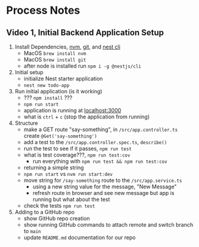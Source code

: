 # Process Notes

## Video 1, Initial Backend Application Setup

1. Install Dependencies, [nvm](https://github.com/nvm-sh/nvm), [git](https://git-scm.com/download/mac), and [nest cli](https://docs.nestjs.com/first-steps)
    - MacOS `brew install nvm`
    - MacOS `brew install git`
    - after node is installed run `npm i -g @nestjs/cli`
1. Initial setup
    - initialize Nest starter application
    - `nest new todo-app`
1. Run initial application (is it working)
    - ??? `npm install` ???
    - `npm run start`
    - application is running at [localhost:3000](http://localhost:3000/)
    - what is `ctrl` + `c` (stop the application from running)
1. Structure
    - make a GET route "say-something", in `/src/app.controller.ts` create `@Get('say-something')`
    - add a test to the `/src/app.controller.spec.ts`, `describe()`
    - run the test to see if it passes, `npm run test`
    - what is test coverage???, `npm run test:cov`
      - run everything with `npm run test && npm run test:cov`
    - returning a simple string
    - `npm run start` vs `nvm run start:dev`
    - move string for `/say-something` route to the `/src/app.service.ts`
      - using a new string value for the message, "New Message"
      - refresh route in browser and see new message but app is running but what about the test
    - check the tests `npm run test`
1. Adding to a GitHub repo
    - show GitHub repo creation
    - show running GitHub commands to attach remote and switch branch to `main`
    - update `README.md` documentation for our repo